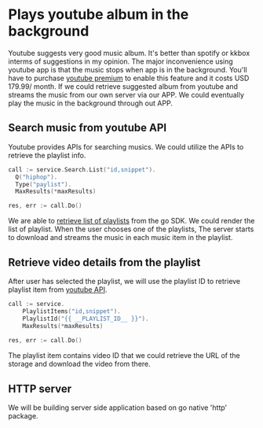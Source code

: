 # Plays youtube album in the background

Youtube suggests very good music album. It's better than spotify or kkbox interms of suggestions in my opinion. The major inconvenience using youtube app is that the music stops when app
is in the background. You'll have to purchase [youtube premium](https://www.youtube.com/premium) to enable this feature and it costs USD 179.99/ month. If we could retrieve suggested album from youtube and streams the music from our own server via our APP. We could eventually play the music in the background through out APP.


## Search music from youtube API

Youtube provides APIs for searching musics. We could utilize the APIs to retrieve the playlist info.


```go
call := service.Search.List("id,snippet").
  Q("hiphop").
  Type("paylist").
  MaxResults(*maxResults)

res, err := call.Do()
```

We are able to [retrieve list of playlists](https://developers.google.com/youtube/v3/docs/search/list) from the go SDK. We could render the list of playlist. When the user chooses one of the playlists, The server starts to download and streams the music in each music item in the playlist.

## Retrieve video details from the playlist

After user has selected the playlist, we will use the playlist ID to retrieve playlist item from [youtube API](https://developers.google.com/youtube/v3/docs/playlistItems/list?apix_params=%7B%22part%22%3A%22snippet%22%2C%22playlistId%22%3A%22PLAKw47hquUsLe6xcBQjOLBf69HFyPwhCZ%22%7D). 

```go
call := service.
    PlaylistItems("id,snippet").    
    PlaylistId("{{ __PLAYLIST_ID__ }}").
    MaxResults(*maxResults)
    
res, err := call.Do()
```

The playlist item contains video ID that we could retrieve the URL of the storage and download the video from there.

## HTTP server

We will be building server side application based on go native 'http' package. 

